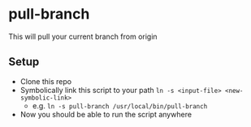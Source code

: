 # pull-branch
This will pull your current branch from origin

## Setup
- Clone this repo
- Symbolically link this script to your path
`ln -s <input-file> <new-symbolic-link>`
  - e.g. `ln -s pull-branch /usr/local/bin/pull-branch`
- Now you should be able to run the script anywhere
